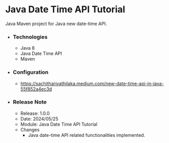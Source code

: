 # Java Date Time API Tutorial
Java Maven project for Java new date-time API.

* ### Technologies
    * Java 8
    * Java Date Time API
    * Maven

* ### Configuration
    * https://sachithariyathilaka.medium.com/new-date-time-api-in-java-55f852a4ec3d

* ### Release Note

    * Release: 1.0.0
    * Date: 2024/05/25
    * Module: Java Date Time API Tutorial
    * Changes
        * Java date-time API related functionalities implemented.

